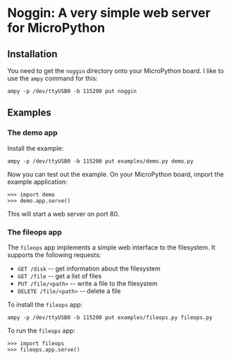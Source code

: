 # Noggin: A very simple web server for MicroPython

## Installation

You need to get the `noggin` directory onto your MicroPython board.  I
like to use the `ampy` command for this:

    ampy -p /dev/ttyUSB0 -b 115200 put noggin

## Examples

### The demo app

Install the example:

    ampy -p /dev/ttyUSB0 -b 115200 put examples/demo.py demo.py

Now you can test out the example.  On your MicroPython board, import
the example application:

    >>> import demo
    >>> demo.app.serve()

This will start a web server on port 80.

###  The fileops app

The `fileops` app implements a simple web interface to the filesystem.
It supports the following requests:

- `GET /disk` -- get information about the filesystem
- `GET /file` -- get a list of files
- `PUT /file/<path>` -- write a file to the filesystem
- `DELETE /file/<path>` -- delete a file

To install the `fileops` app:

    ampy -p /dev/ttyUSB0 -b 115200 put examples/fileops.py fileops.py

To run the `fileops` app:

    >>> import fileops
    >>> fileops.app.serve()
